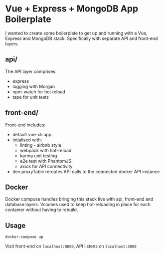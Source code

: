 # Vue + Express + MongoDB App Boilerplate

I wanted to create some boilerplate to get up and running with a Vue, Express and MongoDB stack.  Specifically with separate API and front-end layers.


## api/

The API layer comprises:

- express
- logging with Morgan
- npm-watch for hot reload
- tape for unit tests

## front-end/

Front-end includes:

- default vue-cli app
- intialised with:
	- linting - airbnb style
	- webpack with hot-reload
	- karma unit testing
	- e2e test with PhantomJS
	- axios for API connectivity
- dev proxyTable reroutes API calls to the connected docker API instance

## Docker
Docker compose handles bringing this stack live with api, front-end and database layers. Volumes used to keep hot-reloading in place for each container without having to rebuild.

## Usage 
`docker-compose up`

Visit front-end on `localhost:8080`, API listens on `localhost:3000`

